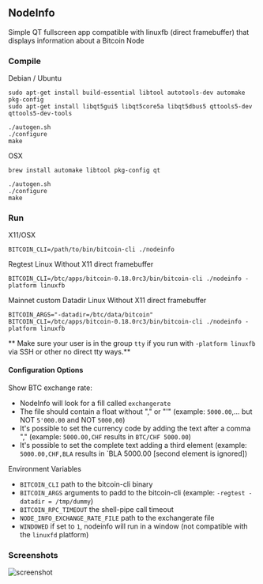 ## NodeInfo

Simple QT fullscreen app compatible with linuxfb (direct framebuffer) that displays information about a Bitcoin Node


### Compile

Debian / Ubuntu

    sudo apt-get install build-essential libtool autotools-dev automake pkg-config
    sudo apt-get install libqt5gui5 libqt5core5a libqt5dbus5 qttools5-dev qttools5-dev-tools
    
    ./autogen.sh
    ./configure
    make

OSX

    brew install automake libtool pkg-config qt
    
    ./autogen.sh
    ./configure
    make


### Run

X11/OSX

    BITCOIN_CLI=/path/to/bin/bitcoin-cli ./nodeinfo

Regtest Linux Without X11 direct framebuffer

    BITCOIN_CLI=/btc/apps/bitcoin-0.18.0rc3/bin/bitcoin-cli ./nodeinfo -platform linuxfb

Mainnet custom Datadir Linux Without X11 direct framebuffer

    BITCOIN_ARGS="-datadir=/btc/data/bitcoin" BITCOIN_CLI=/btc/apps/bitcoin-0.18.0rc3/bin/bitcoin-cli ./nodeinfo -platform linuxfb

** Make sure your user is in the group `tty` if you run with `-platform linuxfb` via SSH or other no direct tty ways.**

#### Configuration Options

Show BTC exchange rate:

* NodeInfo will look for a fill called `exchangerate`
* The file should contain a float without "," or "'" (example: `5000.00`,... but NOT `5'000.00` and NOT `5000,00`)
* It's possible to set the currency code by adding the text after a comma "," (example: `5000.00,CHF`   results in `BTC/CHF 5000.00`)
* It's possible to set the complete text adding a third element (example: `5000.00,CHF,BLA`    results in `BLA 5000.00 [second element is ignored])

Environment Variables

* `BITCOIN_CLI` path to the bitcoin-cli binary
* `BITCOIN_ARGS` arguments to padd to the bitcoin-cli (example: `-regtest -datadir = /tmp/dummy`)
* `BITCOIN_RPC_TIMEOUT` the shell-pipe call timeout
* `NODE_INFO_EXCHANGE_RATE_FILE` path to the exchangerate file
* `WINDOWED` if set to `1`, nodeinfo will run in a window (not compatible with the `linuxfd` platform)


### Screenshots

![screenshot](https://raw.githubusercontent.com/jonasschnelli/nodeinfo/master/docs/screenshot.png)
